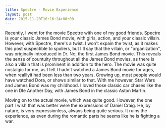 ```yaml
---
title: Spectre - Movie Experience
layout: post
date: 2015-11-20T16:16:24+00:00
---
```


Recently, I went for the movie Spectre with one of my good friends. Spectre is your classic James Bond movie, with girls, action, and your classic villain. However, with Spectre, there's a twist. I won't expain the twist, as it makes this post suspectible to spoliers, but I'll say that the villain, or "organization", was originally introduced in Dr. No, the first James Bond movie. This reveals the sense of countuity throughout all the James Bond movies, as there is also a villain that is prominent in addition to the hero.  The movie was quite nostalgic for me, as I felt I hadn't watched a James Bond movie for ages, when realllyit had been less than two years. Growing up, most people would have watched Dora, or shows similar to that. With me however, Star Wars and James Bond was my childhood. I loved those classic car chases like the one in DIe Another Day, with James Bond in the classic Aston Martin.

Moving on to the actual movie, which was quite good. However, the one part I wish that was better were the expressions of Daniel Craig. He, by nature, is very expressionless, always being quite serious. It ruins the experience, as even during the romantic parts he seems like he is fighting a war. 